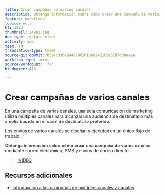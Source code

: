 ```yaml
---
title: Crear campañas de varios canales
description: Obtenga información sobre cómo crear una campaña de varios canales mediante correo electrónico, SMS y envíos de correo directo.
feature: Workflows
topics: null
kt: 1563
thumbnail: 24981.jpg
doc-type: feature video
activity: use
team: TM
translation-type: tm+mt
source-git-commit: b394c336a99427962618a9242109e51b7d30aeaa
workflow-type: tm+mt
source-wordcount: '77'
ht-degree: 41%

---
```



# Crear campañas de varios canales

En una campaña de varios canales, una sola comunicación de marketing utiliza múltiples canales para alcanzar una audiencia de destinatario más amplia basada en el canal de destinatario preferido.

Los envíos de varios canales se diseñan y ejecutan en un único flujo de trabajo.

Obtenga información sobre cómo crear una campaña de varios canales mediante correo electrónico, SMS y envíos de correo directo.

>[!VIDEO](https://video.tv.adobe.com/v/24981?quality=12)

## Recursos adicionales

* [Introducción a las campañas de múltiples canales y canales](/help/orchestrating-campaigns/introduction-to-cross-and-multi-channel-campaigns.md)

